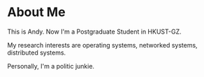 # About Me

This is Andy. Now I'm a Postgraduate Student in HKUST-GZ.

My research interests are operating systems, networked systems, 
distributed systems.



Personally, I'm a politic junkie.


